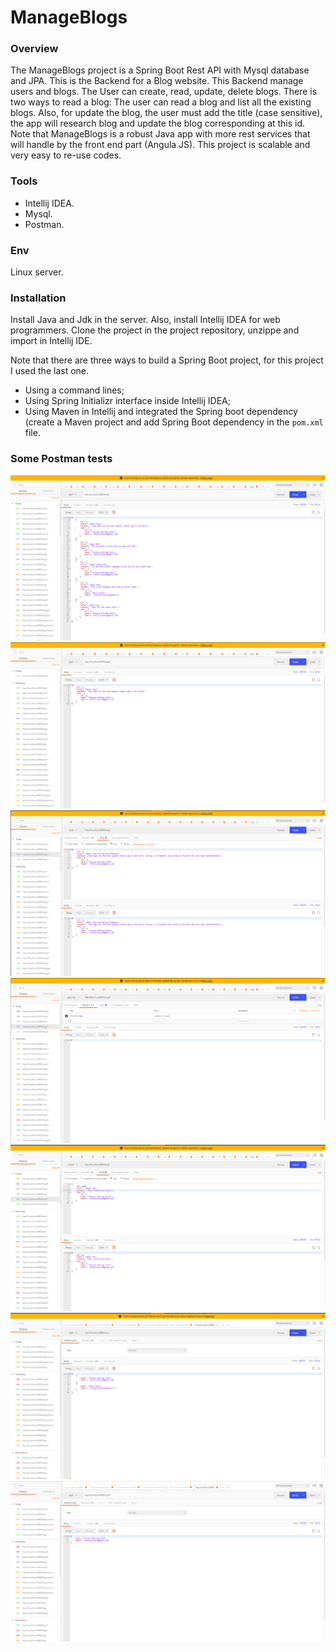 # ManageBlogs

### Overview
The ManageBlogs project is a Spring Boot Rest API with Mysql database and JPA. This is the Backend for a Blog website. This Backend manage users and blogs. The User can create, read, update, delete blogs. There is two ways to read a blog: The user can read a blog and list all the existing blogs. Also, for update the blog, the user must add the title (case sensitive), the app will research blog and update the blog corresponding at this id. 
Note that ManageBlogs is a robust Java app with more rest services that will handle by the front end part (Angula JS). This project is scalable and very easy to re-use codes.

### Tools
- Intellij IDEA.
- Mysql.
- Postman.

### Env
Linux server.

### Installation
Install Java and Jdk in the server. Also, install Intellij IDEA for web programmers.
Clone the project in the project repository, unzippe and import in Intellij IDE.

Note that there are three ways to build a Spring Boot project, for this project I used the last one.
- Using a command lines;
- Using Spring Initializr interface inside Intellij IDEA;
- Using Maven in Intellij and integrated the Spring boot dependency (create a Maven project and add Spring Boot dependency in the `pom.xml` file.

### Some Postman tests
![blog11](./src/main/resources/static/blog11.png)
![blog22](./src/main/resources/static/blog22.png)
![blog33](./src/main/resources/static/blog33.png)
![blog44](./src/main/resources/static/blog44.png)
![blog55](./src/main/resources/static/blog55.png)
![user1](./src/main/resources/static/user1.png)
![user2](./src/main/resources/static/user2.png)


